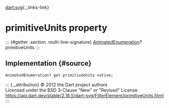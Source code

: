 [dart:svg](../../dart-svg/dart-svg-library){._links-link}

primitiveUnits property
=======================

::: {#getter .section .multi-line-signature}
[AnimatedEnumeration](../animatedenumeration-class)? primitiveUnits
:::

Implementation {#source}
--------------

``` {.language-dart data-language="dart"}
AnimatedEnumeration? get primitiveUnits native;
```

::: {._attribution}
© 2012 the Dart project authors\
Licensed under the BSD 3-Clause \"New\" or \"Revised\" License.\
<https://api.dart.dev/stable/2.18.5/dart-svg/FilterElement/primitiveUnits.html>
:::
